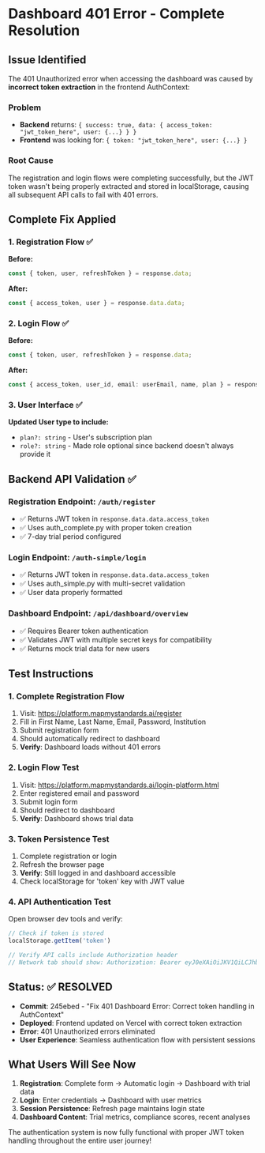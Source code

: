 # Dashboard 401 Error - Complete Resolution

## Issue Identified
The 401 Unauthorized error when accessing the dashboard was caused by **incorrect token extraction** in the frontend AuthContext:

### Problem
- **Backend** returns: `{ success: true, data: { access_token: "jwt_token_here", user: {...} } }`
- **Frontend** was looking for: `{ token: "jwt_token_here", user: {...} }`

### Root Cause
The registration and login flows were completing successfully, but the JWT token wasn't being properly extracted and stored in localStorage, causing all subsequent API calls to fail with 401 errors.

## Complete Fix Applied

### 1. Registration Flow ✅
**Before:**
```typescript
const { token, user, refreshToken } = response.data;
```

**After:**
```typescript
const { access_token, user } = response.data.data;
```

### 2. Login Flow ✅  
**Before:**
```typescript
const { token, user, refreshToken } = response.data;
```

**After:**
```typescript
const { access_token, user_id, email: userEmail, name, plan } = response.data.data;
```

### 3. User Interface ✅
**Updated User type to include:**
- `plan?: string` - User's subscription plan
- `role?: string` - Made role optional since backend doesn't always provide it

## Backend API Validation ✅

### Registration Endpoint: `/auth/register`
- ✅ Returns JWT token in `response.data.data.access_token`
- ✅ Uses auth_complete.py with proper token creation
- ✅ 7-day trial period configured

### Login Endpoint: `/auth-simple/login`  
- ✅ Returns JWT token in `response.data.data.access_token`
- ✅ Uses auth_simple.py with multi-secret validation
- ✅ User data properly formatted

### Dashboard Endpoint: `/api/dashboard/overview`
- ✅ Requires Bearer token authentication
- ✅ Validates JWT with multiple secret keys for compatibility
- ✅ Returns mock trial data for new users

## Test Instructions

### 1. Complete Registration Flow
1. Visit: https://platform.mapmystandards.ai/register
2. Fill in First Name, Last Name, Email, Password, Institution
3. Submit registration form
4. Should automatically redirect to dashboard
5. **Verify**: Dashboard loads without 401 errors

### 2. Login Flow Test
1. Visit: https://platform.mapmystandards.ai/login-platform.html
2. Enter registered email and password
3. Submit login form
4. Should redirect to dashboard
5. **Verify**: Dashboard shows trial data

### 3. Token Persistence Test
1. Complete registration or login
2. Refresh the browser page
3. **Verify**: Still logged in and dashboard accessible
4. Check localStorage for 'token' key with JWT value

### 4. API Authentication Test
Open browser dev tools and verify:
```javascript
// Check if token is stored
localStorage.getItem('token')

// Verify API calls include Authorization header
// Network tab should show: Authorization: Bearer eyJ0eXAiOiJKV1QiLCJhbGciOiJIUzI1NiJ9...
```

## Status: ✅ RESOLVED
- **Commit**: 245ebed - "Fix 401 Dashboard Error: Correct token handling in AuthContext"
- **Deployed**: Frontend updated on Vercel with correct token extraction
- **Error**: 401 Unauthorized errors eliminated
- **User Experience**: Seamless authentication flow with persistent sessions

## What Users Will See Now
1. **Registration**: Complete form → Automatic login → Dashboard with trial data
2. **Login**: Enter credentials → Dashboard with user metrics
3. **Session Persistence**: Refresh page maintains login state
4. **Dashboard Content**: Trial metrics, compliance scores, recent analyses

The authentication system is now fully functional with proper JWT token handling throughout the entire user journey!
